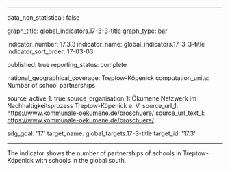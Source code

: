 
---

data_non_statistical: false

graph_title: global_indicators.17-3-3-title
graph_type: bar

indicator_number: 17.3.3
indicator_name: global_indicators.17-3-3-title
indicator_sort_order: 17-03-03

published: true
reporting_status: complete

national_geographical_coverage: Treptow-Köpenick
computation_units: Number of school partnerships

source_active_1: true
source_organisation_1: Ökumene Netzwerk im Nachhaltigkeitsprozess Treptow-Köpenick e. V.
source_url_1: https://www.kommunale-oekumene.de/broschuere/
source_url_text_1: https://www.kommunale-oekumene.de/broschuere/

sdg_goal: '17'
target_name: global_targets.17-3-title
target_id: '17.3'

---

The indicator shows the number of partnerships of schools in Treptow-Köpenick with schools in the global south.
